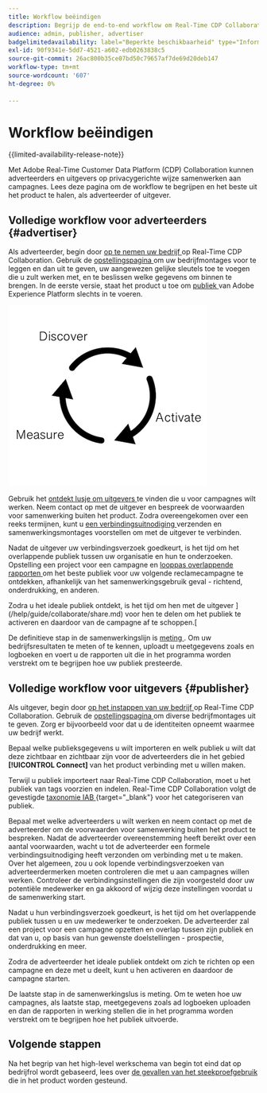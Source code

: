 ```yaml
---
title: Workflow beëindigen
description: Begrijp de end-to-end workflow om Real-Time CDP Collaboration als adverteerder of uitgever te gebruiken
audience: admin, publisher, advertiser
badgelimitedavailability: label="Beperkte beschikbaarheid" type="Informative" url="https://helpx.adobe.com/legal/product-descriptions/real-time-customer-data-platform-collaboration.html newtab=true"
exl-id: 90f9341e-5dd7-4521-a602-edb0263838c5
source-git-commit: 26ac800b35ce07bd50c79657af7de69d20deb147
workflow-type: tm+mt
source-wordcount: '607'
ht-degree: 0%

---
```


# Workflow beëindigen

{{limited-availability-release-note}}

Met Adobe Real-Time Customer Data Platform (CDP) Collaboration kunnen adverteerders en uitgevers op privacygerichte wijze samenwerken aan campagnes. Lees deze pagina om de workflow te begrijpen en het beste uit het product te halen, als adverteerder of uitgever.

## Volledige workflow voor adverteerders {#advertiser}

Als adverteerder, begin door [ op te nemen uw bedrijf ](/help/guide/setup/onboard-organization.md) op Real-Time CDP Collaboration. Gebruik de [ opstellingspagina ](/help/guide/setup/setup-overview.md) om uw bedrijfmontages voor te leggen en dan uit te geven, uw aangewezen gelijke sleutels toe te voegen die u zult werken met, en te beslissen welke gegevens om binnen te brengen. In de eerste versie, staat het product u toe om [ publiek ](/help/guide/setup/onboard-audiences.md) van Adobe Experience Platform slechts in te voeren.

![ ontdekt, deel, maatregel voor adverteerders.](/help/assets/end-to-end-workflow/discover-activate-measure.png)

Gebruik het [ ontdekt lusje om uitgevers ](/help/guide/connect/discover-publishers.md) te vinden die u voor campagnes wilt werken. Neem contact op met de uitgever en bespreek de voorwaarden voor samenwerking buiten het product. Zodra overeengekomen over een reeks termijnen, kunt u [ een verbindingsuitnodiging ](/help/guide/connect/establishing-connections.md) verzenden en samenwerkingsmontages voorstellen om met de uitgever te verbinden.

Nadat de uitgever uw verbindingsverzoek goedkeurt, is het tijd om het overlappende publiek tussen uw organisatie en hun te onderzoeken. Opstelling een project voor een campagne en [ looppas overlappende rapporten ](/help/guide/collaborate/discover.md) om het beste publiek voor uw volgende reclamecampagne te ontdekken, afhankelijk van het samenwerkingsgebruik geval - richtend, onderdrukking, en anderen.

Zodra u het ideale publiek ontdekt, is het tijd om hen met de uitgever ](/help/guide/collaborate/share.md) voor hen te delen om het publiek te activeren en daardoor van de campagne af te schoppen.[

De definitieve stap in de samenwerkingslijn is [ meting ](/help/guide/collaborate/measure.md). Om uw bedrijfsresultaten te meten of te kennen, uploadt u meetgegevens zoals en logboeken en voert u de rapporten uit die in het programma worden verstrekt om te begrijpen hoe uw publiek presteerde.

## Volledige workflow voor uitgevers {#publisher}

Als uitgever, begin door [ op het instappen van uw bedrijf ](/help/guide/setup/onboard-organization.md) op Real-Time CDP Collaboration. Gebruik de [ opstellingspagina ](/help/guide/setup/setup-overview.md) om diverse bedrijfmontages uit te geven. Zorg er bijvoorbeeld voor dat u de identiteiten opneemt waarmee uw bedrijf werkt.

Bepaal welke publieksgegevens u wilt importeren en welk publiek u wilt dat deze zichtbaar en zichtbaar zijn voor de adverteerders die in het gebied **[!UICONTROL Connect]** van het product verbinding met u willen maken.

Terwijl u publiek importeert naar Real-Time CDP Collaboration, moet u het publiek van tags voorzien en indelen. Real-Time CDP Collaboration volgt de gevestigde [ taxonomie IAB ](https://www.iab.com/guidelines/content-taxonomy/){target="_blank"} voor het categoriseren van publiek.

Bepaal met welke adverteerders u wilt werken en neem contact op met de adverteerder om de voorwaarden voor samenwerking buiten het product te bespreken. Nadat de adverteerder overeenstemming heeft bereikt over een aantal voorwaarden, wacht u tot de adverteerder een formele verbindingsuitnodiging heeft verzonden om verbinding met u te maken. Over het algemeen, zou u ook lopende verbindingsverzoeken van adverteerdermerken moeten controleren die met u aan campagnes willen werken. Controleer de verbindingsinstellingen die zijn voorgesteld door uw potentiële medewerker en ga akkoord of wijzig deze instellingen voordat u de samenwerking start.

Nadat u hun verbindingsverzoek goedkeurt, is het tijd om het overlappende publiek tussen u en uw medewerker te onderzoeken. De adverteerder zal een project voor een campagne opzetten en overlap tussen zijn publiek en dat van u, op basis van hun gewenste doelstellingen - prospectie, onderdrukking en meer.

Zodra de adverteerder het ideale publiek ontdekt om zich te richten op een campagne en deze met u deelt, kunt u hen activeren en daardoor de campagne starten.

De laatste stap in de samenwerkingslus is meting. Om te weten hoe uw campagnes, als laatste stap, meetgegevens zoals ad logboeken uploaden en dan de rapporten in werking stellen die in het programma worden verstrekt om te begrijpen hoe het publiek uitvoerde.

## Volgende stappen

Na het begrip van het high-level werkschema van begin tot eind dat op bedrijfrol wordt gebaseerd, lees over [ de gevallen van het steekproefgebruik ](/help/guide/use-cases-benefits.md) die in het product worden gesteund.
